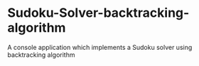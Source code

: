 # Sudoku-Solver-backtracking-algorithm
A console application which implements a Sudoku solver using backtracking algorithm
